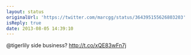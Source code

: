 ```yaml
---
layout: status
originalUrl: 'https://twitter.com/marcgg/status/364395155626803203'
isReply: true
date: 2013-08-05 14:39:10
---
```


@tigerlily side business? http://t.co/xQE83wFn7j

